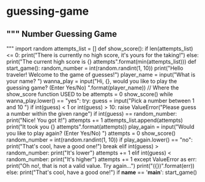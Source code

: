 # guessing-game
""" Number Guessing Game
----------------------------------------
"""
import random
attempts_list = []
def show_score():
    if len(attempts_list) <= 0:
        print("There is currently no high score, it's yours for the taking!")
    else:
        print("The current high score is {} attempts".format(min(attempts_list)))
def start_game():
    random_number = int(random.randint(1, 10))
    print("Hello traveler! Welcome to the game of guesses!")
    player_name = input("What is your name? ")
    wanna_play = input("Hi, {}, would you like to play the guessing game? (Enter Yes/No) ".format(player_name))
    // Where the show_score function USED to be
    attempts = 0
    show_score()
    while wanna_play.lower() == "yes":
        try:
            guess = input("Pick a number between 1 and 10 ")
            if int(guess) < 1 or int(guess) > 10:
                raise ValueError("Please guess a number within the given range")
            if int(guess) == random_number:
                print("Nice! You got it!")
                attempts += 1
                attempts_list.append(attempts)
                print("It took you {} attempts".format(attempts))
                play_again = input("Would you like to play again? (Enter Yes/No) ")
                attempts = 0
                show_score()
                random_number = int(random.randint(1, 10))
                if play_again.lower() == "no":
                    print("That's cool, have a good one!")
                    break
            elif int(guess) > random_number:
                print("It's lower")
                attempts += 1
            elif int(guess) < random_number:
                print("It's higher")
                attempts += 1
        except ValueError as err:
            print("Oh no!, that is not a valid value. Try again...")
            print("({})".format(err))
    else:
        print("That's cool, have a good one!")
if __name__ == '__main__':
    start_game()
